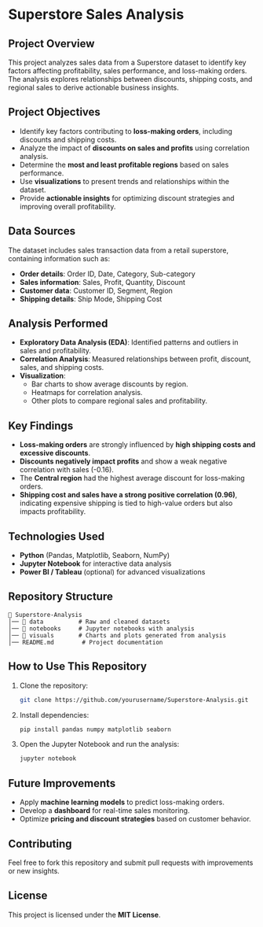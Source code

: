 # Superstore Sales Analysis

## Project Overview
This project analyzes sales data from a Superstore dataset to identify key factors affecting profitability, sales performance, and loss-making orders. The analysis explores relationships between discounts, shipping costs, and regional sales to derive actionable business insights.

## Project Objectives
- Identify key factors contributing to **loss-making orders**, including discounts and shipping costs.
- Analyze the impact of **discounts on sales and profits** using correlation analysis.
- Determine the **most and least profitable regions** based on sales performance.
- Use **visualizations** to present trends and relationships within the dataset.
- Provide **actionable insights** for optimizing discount strategies and improving overall profitability.

## Data Sources
The dataset includes sales transaction data from a retail superstore, containing information such as:
- **Order details**: Order ID, Date, Category, Sub-category
- **Sales information**: Sales, Profit, Quantity, Discount
- **Customer data**: Customer ID, Segment, Region
- **Shipping details**: Ship Mode, Shipping Cost

## Analysis Performed
- **Exploratory Data Analysis (EDA)**: Identified patterns and outliers in sales and profitability.
- **Correlation Analysis**: Measured relationships between profit, discount, sales, and shipping costs.
- **Visualization**:
  - Bar charts to show average discounts by region.
  - Heatmaps for correlation analysis.
  - Other plots to compare regional sales and profitability.

## Key Findings
- **Loss-making orders** are strongly influenced by **high shipping costs and excessive discounts**.
- **Discounts negatively impact profits** and show a weak negative correlation with sales (-0.16).
- The **Central region** had the highest average discount for loss-making orders.
- **Shipping cost and sales have a strong positive correlation (0.96)**, indicating expensive shipping is tied to high-value orders but also impacts profitability.

## Technologies Used
- **Python** (Pandas, Matplotlib, Seaborn, NumPy)
- **Jupyter Notebook** for interactive data analysis
- **Power BI / Tableau** (optional) for advanced visualizations

## Repository Structure
```
📂 Superstore-Analysis
│── 📁 data          # Raw and cleaned datasets
│── 📁 notebooks     # Jupyter notebooks with analysis
│── 📁 visuals       # Charts and plots generated from analysis
│── README.md        # Project documentation
```

## How to Use This Repository
1. Clone the repository:
   ```bash
   git clone https://github.com/yourusername/Superstore-Analysis.git
   ```
2. Install dependencies:
   ```bash
   pip install pandas numpy matplotlib seaborn
   ```
3. Open the Jupyter Notebook and run the analysis:
   ```bash
   jupyter notebook
   ```

## Future Improvements
- Apply **machine learning models** to predict loss-making orders.
- Develop a **dashboard** for real-time sales monitoring.
- Optimize **pricing and discount strategies** based on customer behavior.

## Contributing
Feel free to fork this repository and submit pull requests with improvements or new insights.

## License
This project is licensed under the **MIT License**.

